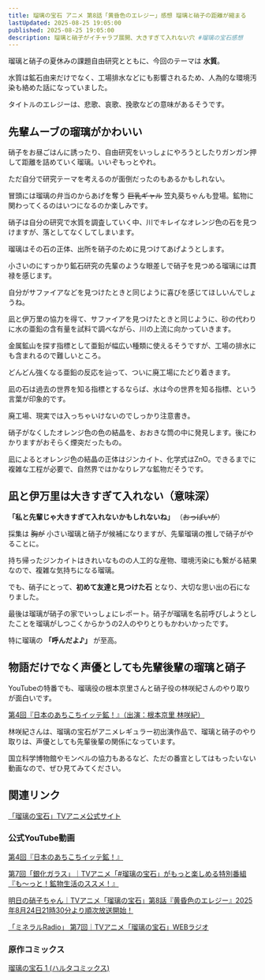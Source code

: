 ```yaml
---
title: 瑠璃の宝石 アニメ 第8話「黄昏色のエレジー」感想 瑠璃と硝子の距離が縮まる
lastUpdated: 2025-08-25 19:05:00
published: 2025-08-25 19:05:00
description: 瑠璃と硝子がイチャラブ展開、大きすぎて入れない穴 #瑠璃の宝石感想
---
```


瑠璃と硝子の夏休みの課題自由研究とともに、今回のテーマは **水質**。

水質は鉱石由来だけでなく、工場排水などにも影響されるため、人為的な環境汚染も絡めた話になっていました。

タイトルのエレジーは、悲歌、哀歌、挽歌などの意味があるそうです。


## 先輩ムーブの瑠璃がかわいい

硝子をお昼ごはんに誘ったり、自由研究をいっしょにやろうとしたりガンガン押して距離を詰めていく瑠璃。いいぞもっとやれ。

ただ自分で研究テーマを考えるのが面倒だったのもあるかもしれない。

冒頭には瑠璃の弁当のからあげを奪う ~~巨乳ギャル~~ 笠丸葵ちゃんも登場。鉱物に関わってくるのはいつになるのか楽しみです。

硝子は自分の研究で水質を調査していく中、川でキレイなオレンジ色の石を見つけますが、落としてなくしてしまいます。

瑠璃はその石の正体、出所を硝子のために見つけてあげようとします。

小さいのにすっかり鉱石研究の先輩のような眼差しで硝子を見つめる瑠璃には貫禄を感じます。

自分がサファイアなどを見つけたときと同じように喜びを感じてほしいんでしょうね。

凪と伊万里の協力を得て、サファイアを見つけたときと同じように、砂の代わりに水の亜鉛の含有量を試料で調べながら、川の上流に向かっていきます。

金属鉱山を探す指標として亜鉛が幅広い種類に使えるそうですが、工場の排水にも含まれるので難しいところ。

どんどん強くなる亜鉛の反応を辿って、ついに廃工場にたどり着きます。

凪の石は過去の世界を知る指標とするならば、水は今の世界を知る指標、という言葉が印象的です。

廃工場、現実では入っちゃいけないのでしっかり注意書き。

硝子がなくしたオレンジ色の色の結晶を、おおきな筒の中に発見します。後にわかりますがおそらく煙突だったもの。

凪によるとオレンジ色の結晶の正体はジンカイト、化学式はZnO。できるまでに複雑な工程が必要で、自然界ではかなりレアな鉱物だそうです。

## 凪と伊万里は大きすぎて入れない（意味深）

**「私と先輩じゃ大きすぎて入れないかもしれないね」** （~~おっぱいが~~）

採集は ~~胸が~~ 小さい瑠璃と硝子が候補になりますが、先輩瑠璃の推しで硝子がやることに。


持ち帰ったジンカイトはきれいなものの人工的な産物、環境汚染にも繋がる結果なので、複雑な気持ちになる瑠璃。

でも、硝子にとって、**初めて友達と見つけた石** となり、大切な思い出の石になりました。

最後は瑠璃が硝子の家でいっしょにレポート。硝子が瑠璃を名前呼びしようとしたことを瑠璃がしつこくからかうの2人のやりとりもかわいかったです。

特に瑠璃の **「呼んだよ♪」** が至高。

## 物語だけでなく声優としても先輩後輩の瑠璃と硝子

YouTubeの特番でも、瑠璃役の根本京里さんと硝子役の林咲紀さんのやり取りが面白いです。

[第4回『日本のあちこちイッテ鉱！』（出演：根本京里 林咲紀）](https://www.youtube.com/watch?v=MZ6ZFegDksw)

林咲紀さんは、瑠璃の宝石がアニメレギュラー初出演作品で、瑠璃と硝子のやり取りは、声優としても先輩後輩の関係になっています。

国立科学博物館やモンベルの協力もあるなど、ただの番宣としてはもったいない動画なので、ぜひ見てみてください。


## 関連リンク

[「瑠璃の宝石」TVアニメ公式サイト](https://rurinohouseki.com/)


### 公式YouTube動画

[第4回『日本のあちこちイッテ鉱！』](https://www.youtube.com/watch?v=MZ6ZFegDksw)

[第7回「銀化ガラス」｜TVアニメ「#瑠璃の宝石」がもっと楽しめる特別番組『も～っと！鉱物生活のススメ！』](https://www.youtube.com/watch?v=DDH87bGvI7c)

[明日の硝子ちゃん｜TVアニメ「瑠璃の宝石」第8話『黄昏色のエレジー』2025年8月24日21時30分より順次放送開始！](https://www.youtube.com/watch?v=cxHwLAX4Udc)

[「ミネラルRadio」 第7回｜TVアニメ「瑠璃の宝石」WEBラジオ](https://www.youtube.com/watch?v=VExU22hg8j4)


### 原作コミックス

[瑠璃の宝石 1 (ハルタコミックス) ](https://amzn.to/45IzMKJ)

